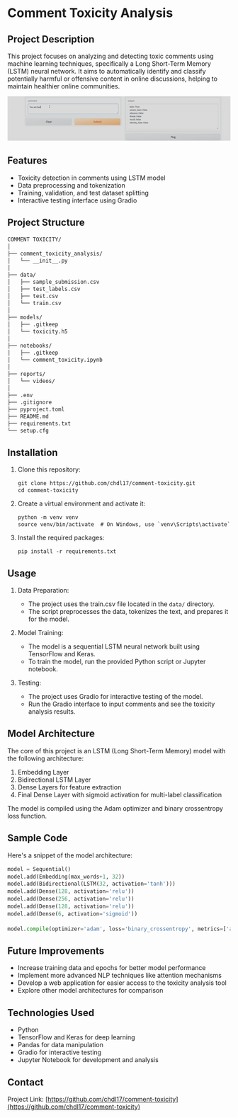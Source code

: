 # Comment Toxicity Analysis

## Project Description

This project focuses on analyzing and detecting toxic comments using machine learning techniques, specifically a Long Short-Term Memory (LSTM) neural network. It aims to automatically identify and classify potentially harmful or offensive content in online discussions, helping to maintain healthier online communities.


![Project Demo](reports/videos/project_demo.gif)

## Features

- Toxicity detection in comments using LSTM model
- Data preprocessing and tokenization
- Training, validation, and test dataset splitting
- Interactive testing interface using Gradio

## Project Structure

```
COMMENT TOXICITY/
│
├── comment_toxicity_analysis/
│   └── __init__.py
│
├── data/
│   ├── sample_submission.csv
│   ├── test_labels.csv
│   ├── test.csv
│   └── train.csv
│
├── models/
│   ├── .gitkeep
│   └── toxicity.h5
│
├── notebooks/
│   ├── .gitkeep
│   └── comment_toxicity.ipynb
│
├── reports/
│   └── videos/
│
├── .env
├── .gitignore
├── pyproject.toml
├── README.md
├── requirements.txt
└── setup.cfg
```

## Installation

1. Clone this repository:
   ```
   git clone https://github.com/chdl17/comment-toxicity.git
   cd comment-toxicity
   ```

2. Create a virtual environment and activate it:
   ```
   python -m venv venv
   source venv/bin/activate  # On Windows, use `venv\Scripts\activate`
   ```

3. Install the required packages:
   ```
   pip install -r requirements.txt
   ```

## Usage

1. Data Preparation:
   - The project uses the train.csv file located in the `data/` directory.
   - The script preprocesses the data, tokenizes the text, and prepares it for the model.

2. Model Training:
   - The model is a sequential LSTM neural network built using TensorFlow and Keras.
   - To train the model, run the provided Python script or Jupyter notebook.

3. Testing:
   - The project uses Gradio for interactive testing of the model.
   - Run the Gradio interface to input comments and see the toxicity analysis results.

## Model Architecture

The core of this project is an LSTM (Long Short-Term Memory) model with the following architecture:

1. Embedding Layer
2. Bidirectional LSTM Layer
3. Dense Layers for feature extraction
4. Final Dense Layer with sigmoid activation for multi-label classification

The model is compiled using the Adam optimizer and binary crossentropy loss function.

## Sample Code

Here's a snippet of the model architecture:

```python
model = Sequential()
model.add(Embedding(max_words+1, 32))
model.add(Bidirectional(LSTM(32, activation='tanh')))
model.add(Dense(128, activation='relu'))
model.add(Dense(256, activation='relu'))
model.add(Dense(128, activation='relu'))
model.add(Dense(6, activation='sigmoid'))

model.compile(optimizer='adam', loss='binary_crossentropy', metrics=['accuracy'])
```

## Future Improvements

- Increase training data and epochs for better model performance
- Implement more advanced NLP techniques like attention mechanisms
- Develop a web application for easier access to the toxicity analysis tool
- Explore other model architectures for comparison

## Technologies Used

- Python
- TensorFlow and Keras for deep learning
- Pandas for data manipulation
- Gradio for interactive testing
- Jupyter Notebook for development and analysis


## Contact

Project Link: [https://github.com/chdl17/comment-toxicity](https://github.com/chdl17/comment-toxicity)
